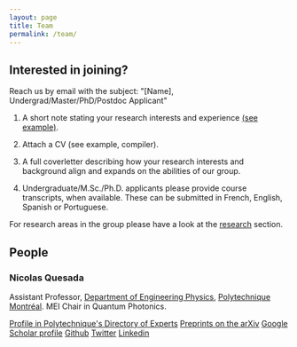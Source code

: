 ```yaml
---
layout: page
title: Team
permalink: /team/
---
```

## Interested in joining?


Reach us by email with the subject: "[Name], Undergrad/Master/PhD/Postdoc Applicant" 

1. A short note stating your research interests and experience [(see example)](https://docs.google.com/document/d/1XKGL8BWPY91tZaWM2bq4c0xxt-qSp_QWR5NyHeyT-Ao/edit?usp=sharing).

2. Attach a CV (see example, compiler).

3. A full coverletter describing how your research interests and background align and expands on the abilities of our group.

4. Undergraduate/M.Sc./Ph.D. applicants please provide course transcripts, when available. These can be submitted in French, English, Spanish or Portuguese.

For research areas in the group please have a look at the [research](research) section.


## People

### Nicolas Quesada

Assistant Professor, [Department of Engineering Physics](https://www.polymtl.ca/phys/), [Polytechnique Montréal](https://www.polymtl.ca).
MEI Chair in Quantum Photonics. 

[Profile in Polytechnique's Directory of Experts](https://www.polymtl.ca/expertises/en/quesada-nicolas)
[Preprints on the arXiv](https://arxiv.org/search/advanced?advanced=&terms-0-operator=AND&terms-0-term=N+Quesada&terms-0-field=all&classification-physics=y&classification-physics_archives=quant-ph&classification-include_cross_list=include&date-filter_by=all_dates&date-year=&date-from_date=&date-to_date=&date-date_type=submitted_date&abstracts=show&size=50&order=-announced_date_first)
[Google Scholar profile](https://scholar.google.ca/citations?hl=en&user=dZNVjOEAAAAJ&view_op=list_works)
[Github](https://github.com/nquesada)
[Twitter](https://twitter.com/polyquantique)
[Linkedin](https://www.linkedin.com/in/nicolasquesada)
